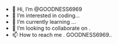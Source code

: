 - 👋 Hi, I’m @GOODNESS6969
- 👀 I’m interested in coding...
- 🌱 I’m currently learning ...
- 💞️ I’m looking to collaborate on .
- 📫 How to reach me . GOODNESS6969..

<!---
GOODNESS6969/GOODNESS6969 is a ✨ special ✨ repository because its `README.md` (this file) appears on your GitHub profile.
You can click the Preview link to take a look at your changes.
--->
